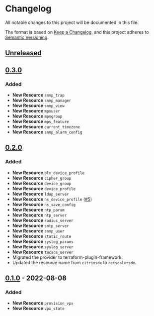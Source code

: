 # Changelog

All notable changes to this project will be documented in this file.

The format is based on [Keep a Changelog](https://keepachangelog.com/en/1.1.0/),
and this project adheres to [Semantic Versioning](https://semver.org/spec/v2.0.0.html).

## [Unreleased]

## [0.3.0]

### Added

- **New Resource** `snmp_trap`
- **New Resource** `snmp_manager`
- **New Resource** `snmp_view`
- **New Resource** `mpsuser`
- **New Resource** `mpsgroup`
- **New Resource** `mps_feature`
- **New Resource** `current_timezone`
- **New Resource** `snmp_alarm_config`

## [0.2.0]

### Added

- **New Resource** `blx_device_profile`
- **New Resource** `cipher_group`
- **New Resource** `device_group`
- **New Resource** `device_profile`
- **New Resource** `ldap_server`
- **New Resource** `ns_device_profile` ([#5])
- **New Resource** `ns_save_config`
- **New Resource** `ntp_param`
- **New Resource** `ntp_server`
- **New Resource** `radius_server`
- **New Resource** `smtp_server`
- **New Resource** `snmp_user`
- **New Resource** `static_route`
- **New Resource** `syslog_params`
- **New Resource** `syslog_server`
- **New Resource** `tacacs_server`
- Migrated the provider to terraform-plugin-framework.
- Updated the resource name from `citrixsdx` to `netscalersdx`.


## [0.1.0] - 2022-08-08

### Added

* **New Resource** `provision_vpx`
* **New Resource** `vpx_state`


[Unreleased]: https://github.com/netscaler/terraform-provider-netscalersdx/compare/v0.3.0...HEAD
[0.3.0]: https://github.com/netscaler/terraform-provider-netscalersdx/compare/v0.2.0...v0.3.0
[0.2.0]: https://github.com/netscaler/terraform-provider-netscalersdx/compare/v0.1.0...0.2.0
[0.1.0]: https://github.com/netscaler/terraform-provider-netscalersdx/releases/tag/v0.1.0
[#5]: https://github.com/netscaler/terraform-provider-netscalersdx/issues/5